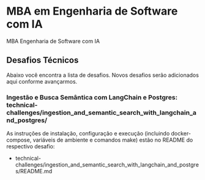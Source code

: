 # MBA em Engenharia de Software com IA
MBA Engenharia de Software com IA

## Desafios Técnicos
Abaixo você encontra a lista de desafios. Novos desafios serão adicionados aqui conforme avançarmos.

### Ingestão e Busca Semântica com LangChain e Postgres: technical-challenges/ingestion_and_semantic_search_with_langchain_and_postgres/

As instruções de instalação, configuração e execução (incluindo docker-compose, variáveis de ambiente e comandos make) estão no README do respectivo desafio:

- technical-challenges/ingestion_and_semantic_search_with_langchain_and_postgres/README.md
